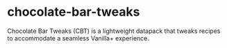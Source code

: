 # chocolate-bar-tweaks
Chocolate Bar Tweaks (CBT) is a lightweight datapack that tweaks recipes to accommodate a seamless Vanilla+ experience.
